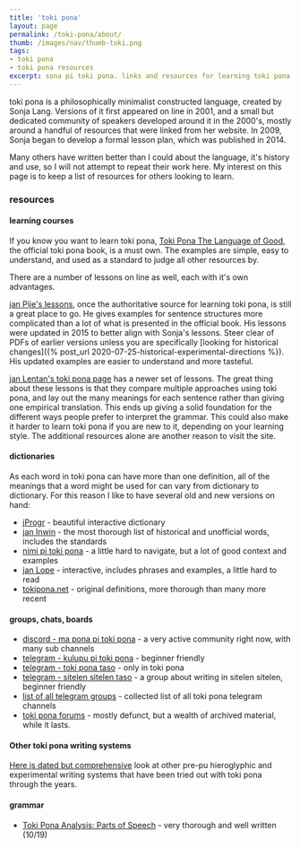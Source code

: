 ```yaml
---
title: 'toki pona'
layout: page
permalink: /toki-pona/about/
thumb: /images/nav/thumb-toki.png
tags:
- toki pona
- toki pona resources
excerpt: sona pi toki pona. links and resources for learning toki pona and engaging with others.
---
```


toki pona is a philosophically minimalist constructed language, created by Sonja Lang.  Versions of it first appeared on line in 2001, and a small but dedicated community of speakers developed around it in the 2000's, mostly around a handful of resources that were linked from her website.  In 2009, Sonja began to develop a formal lesson plan, which was published in 2014.

Many others have written better than I could about the language, it's history and use, so I will not attempt to repeat their work here. My interest on this page is to keep a list of resources for others looking to learn.

### resources

#### learning courses

If you know you want to learn toki pona, [Toki Pona The Language of Good](https://www.amazon.com/dp/B012M1RLXS), the official toki pona book, is a must own.  The examples are simple, easy to understand, and used as a standard to judge all other resources by.

There are a number of lessons on line as well, each with it's own advantages.

[jan Pije's lessons](http://tokipona.net/tp/janpije/learn.php), once the authoritative source for learning toki pona, is still a great place to go.  He gives examples for sentence structures more complicated than a lot of what is presented in the official book.  His lessons were updated in 2015 to better align with Sonja's lessons. Steer clear of PDFs of earlier versions unless you are specifically [looking for historical changes]({% post_url 2020-07-25-historical-experimental-directions %}). His updated examples are easier to understand and more tasteful.

[jan Lentan's toki pona page](https://rnd.neocities.org/tokipona/) has a newer set of lessons. The great thing about these lessons is that they compare multiple approaches using toki pona, and lay out the many meanings for each sentence rather than giving one empirical translation. This ends up giving a solid foundation for the different ways people prefer to interpret the grammar.  This could also make it harder to learn toki pona if you are new to it, depending on your learning style. The additional resources alone are another reason to visit the site.

#### dictionaries

As each word in toki pona can have more than one definition, all of the meanings that a word might be used for can vary from dictionary to dictionary.  For this reason I like to have several old and new versions on hand:


  * [jProgr](https://jprogr.github.io/TokiPonaDictionary/) - beautiful interactive dictionary
  * [jan Inwin](https://docs.google.com/document/d/10hP3kR7mFN0E6xW3U6fZyDf7xKEEvxssM96qLq4E0ms/edit) - the most thorough list of historical and unofficial words, includes the standards
  * [nimi pi toki pona](pnimi.blogspot.com) - a little hard to navigate, but a lot of good context and examples
  * [jan Lope](https://htmlpreview.github.io/?https://raw.githubusercontent.com/jan-Lope/Toki_Pona_lessons_English/gh-pages/dictionary.html) - interactive, includes phrases and examples, a little hard to read
  * [tokipona.net](http://tokipona.net/tp/ClassicWordList.aspx) - original definitions, more thorough than many more recent

#### groups, chats, boards

  * [discord - ma pona pi toki pona](https://discord.com/invite/XKzj3ex) - a very active community right now, with many sub channels
  * [telegram - kulupu pi toki pona](https://t.me/kulupupitokipona) - beginner friendly
  * [telegram - toki pona taso](https://t.me/tokiponataso/19099) - only in toki pona
  * [telegram - sitelen sitelen taso](https://t.me/sitelensitelentaso) - a group about writing in sitelen sitelen, beginner friendly
  * [list of all telegram groups](https://t.me/tokiponaTelegram) - collected list of all toki pona telegram channels
  * [toki pona forums](http://forums.tokipona.org/) - mostly defunct, but a wealth of archived material, while it lasts.

#### Other toki pona writing systems

[Here is dated but comprehensive](http://tokipl.wikidot.com/art-pisma) look at other pre-pu hieroglyphic and experimental writing systems that have been tried out with toki pona through the years.

#### grammar

  * [Toki Pona Analysis: Parts of Speech](https://www.reddit.com/r/tokipona/comments/df0zbi/toki_pona_analysis_parts_of_speech/?utm_source=share&utm_medium=ios_app&utm_name=iossmf) - very thorough and well written (10/19)
